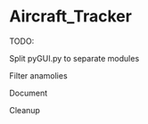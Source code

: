 # Aircraft_Tracker

TODO:

Split pyGUI.py to separate modules


Filter anamolies


Document


Cleanup

